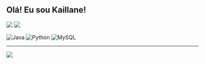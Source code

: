 ## Olá! Eu sou Kaillane!

![](https://github-readme-stats.vercel.app/api?username=kaillanecmartins&theme=radical&hide_border=false&include_all_commits=true&count_private=false)
![](https://github-readme-stats.vercel.app/api/top-langs/?username=kaillanecmartins&theme=radical&hide_border=false&include_all_commits=true&count_private=false&layout=compact)<br/>

![Java](https://img.shields.io/badge/java-%23ED8B00.svg?style=for-the-badge&logo=java&logoColor=white) ![Python](https://img.shields.io/badge/python-3670A0?style=for-the-badge&logo=python&logoColor=ffdd54) ![MySQL](https://img.shields.io/badge/mysql-%2300f.svg?style=for-the-badge&logo=mysql&logoColor=white)

---
[![](https://visitcount.itsvg.in/api?id=kaillanecmartins&icon=4&color=0)](https://visitcount.itsvg.in)

